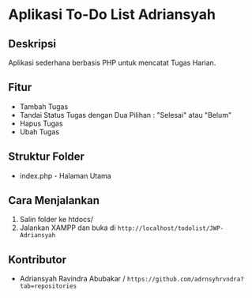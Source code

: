 
# Aplikasi To-Do List Adriansyah

## Deskripsi
Aplikasi sederhana berbasis PHP untuk mencatat Tugas Harian.

## Fitur
- Tambah Tugas
- Tandai Status Tugas dengan Dua Pilihan : "Selesai" atau "Belum"
- Hapus Tugas
- Ubah Tugas

## Struktur Folder
- index.php - Halaman Utama

## Cara Menjalankan
1. Salin folder ke htdocs/
2. Jalankan XAMPP dan buka di `http://localhost/todolist/JWP-Adriansyah`

## Kontributor
- Adriansyah Ravindra Abubakar / `https://github.com/adrnsyhrvndra?tab=repositories`
